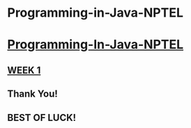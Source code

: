 # Programming-in-Java-NPTEL

# [Programming-In-Java-NPTEL](https://github.com/iamaslamkhan/Programming-in-Java-NPTEL)


## [WEEK 1](https://github.com/sumitnce1/Programming-in-Java-NPTEL/tree/master/week%201)

## Thank You!

## BEST OF LUCK!
